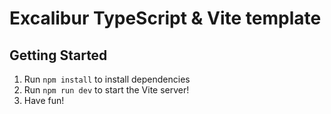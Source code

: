 # Excalibur TypeScript & Vite template

## Getting Started

1. Run `npm install` to install dependencies
2. Run `npm run dev` to start the Vite server!
3. Have fun!
